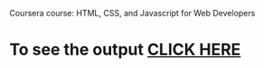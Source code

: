 
Coursera course: HTML, CSS, and Javascript for Web Developers


# To see the output [CLICK HERE](https://SrihithaReddy13.github.io/html-course/module-3/index.html)

